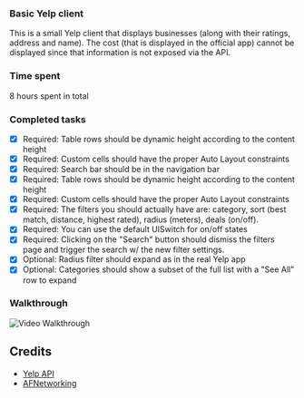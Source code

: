 ### Basic Yelp client

This is a small Yelp client that displays businesses (along with their ratings,
address and name). The cost (that is displayed in the official app) cannot be
displayed since that information is not exposed via the API. 

### Time spent
8 hours spent in total

### Completed tasks

 * [x] Required: Table rows should be dynamic height according to the content height
 * [x] Required: Custom cells should have the proper Auto Layout constraints
 * [x] Required: Search bar should be in the navigation bar
 * [x] Required: Table rows should be dynamic height according to the content height
 * [x] Required: Custom cells should have the proper Auto Layout constraints
 * [x] Required: The filters you should actually have are: category, sort (best match, distance, highest rated), radius (meters), deals (on/off).
 * [x] Required: You can use the default UISwitch for on/off states
 * [x] Required: Clicking on the "Search" button should dismiss the filters page and trigger the search w/ the new filter settings.
 * [x] Optional: Radius filter should expand as in the real Yelp app
 * [x] Optional: Categories should show a subset of the full list with a "See All" row to expand

### Walkthrough
![Video Walkthrough](assignment2.gif)

Credits
---------
* [Yelp API](http://api.yelp.com)
* [AFNetworking](https://github.com/AFNetworking/AFNetworking)